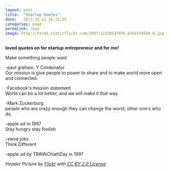 ```yaml
---
layout: post
title:  "Startup Quotes"
date:   2013-12-11 16:11:25
categories: page
permalink: /quo
image: http://farm3.staticflickr.com/2807/11320547076_b35e554580_b.jpg
---
```


**loved quotes on for startup entrepreneur and for me!**

Make something people want

-paul graham, Y Combinator
<br />
Our mission is give people to power to share and 
to make world more open and connected.

-Facebook's mission statement
<br />
World can be a lot better, and we will make it that way.

-Mark Zuckerburg
<br />
people who are crazy enough they can change the world,
other one's who do.

-apple ad in 1997
<br />
Stay hungry stay foolish

-steve jobs
<br />
Think Different

-apple ad by TBWA\Chiat\Day in 1997

*Header Picture by <a href="http://www.flickr.com/photos/captainjansson/3326302992">Flickr</a> with <a href="http://creativecommons.org/licenses/by/2.0/">CC BY 2.0 License</a>*
